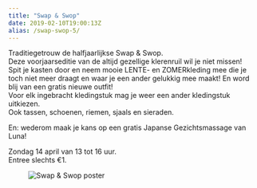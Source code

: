 ```yaml
---
title: "Swap & Swop"
date: 2019-02-10T19:00:13Z
alias: /swap-swop-5/
---
```

<!-- wp:paragraph -->
<p>Traditiegetrouw de halfjaarlijkse Swap &amp; Swop.<br />Deze voorjaarseditie van de altijd gezellige klerenruil wil je niet missen!<br />Spit je kasten door en neem mooie LENTE- en ZOMERkleding mee die je toch niet meer draagt en waar je een ander gelukkig mee maakt! En word blij van een gratis nieuwe outfit! <br />Voor elk ingebracht kledingstuk mag je weer een ander kledingstuk uitkiezen.<br />Ook tassen, schoenen, riemen, sjaals en sieraden.</p>
<!-- /wp:paragraph -->

<!-- wp:paragraph -->
<p>En: wederom maak je kans op een gratis Japanse Gezichtsmassage van Luna!</p>
<!-- /wp:paragraph -->

<!-- wp:paragraph -->
<p>Zondag 14 april van 13 tot 16 uur.<br />Entree slechts €1.</p>
<!-- /wp:paragraph -->

<!-- wp:image {"id":2264} -->
<figure class="wp-block-image"><img src="https://res.cloudinary.com/piith/image/upload/2019/02/Swap-swop-2-566x800.jpg" alt="Swap &amp; Swop poster" class="wp-image-2264"/></figure>
<!-- /wp:image -->